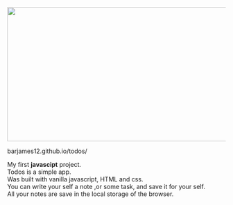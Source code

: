 <!-- ![Capture (2)](https://user-images.githubusercontent.com/84085280/141696524-e8c38cb2-96d9-43c2-a95d-37adb861196b.png) -->
<!-- ![todos-gif](https://user-images.githubusercontent.com/84085280/174052188-6e7ee848-0787-43f0-821e-09e7263a798c.gif) -->

<div align="center">
  <img width="600" height="310" src="https://user-images.githubusercontent.com/84085280/174052188-6e7ee848-0787-43f0-821e-09e7263a798c.gif">
</div>

barjames12.github.io/todos/

My first <b>javascipt</b> project. </br>
Todos is a simple app.  </br>
Was built with vanilla javascript, HTML and css.  </br>
You can write your self a note ,or some task, and save it for your self.  </br>
All your notes are save in the local storage of the browser. 
